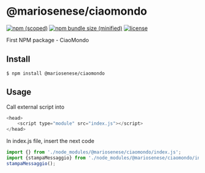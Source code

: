 # @mariosenese/ciaomondo

[![npm (scoped)](https://img.shields.io/npm/v/@mariosenese/ciaomondo)](https://www.npmjs.com/package/@mariosenese/ciaomondo)
[![npm bundle size (minified)](https://img.shields.io/bundlephobia/min/@mariosenese/ciaomondo)](https://www.npmjs.com/package/@mariosenese/ciaomondo)
[![license](https://img.shields.io/github/license/MarioSenese/create-readme)](https://github.com/MarioSenese/CiaoMondo/blob/main/LICENSE)

First NPM package - CiaoMondo

## Install

```
$ npm install @mariosenese/ciaomondo
```

## Usage

Call external script into <head></head>

```js
<head>
	<script type="module" src="index.js"></script>
</head>
```
In index.js file, insert the next code

```js
import {} from './node_modules/@mariosenese/ciaomondo/index.js'; 
import {stampaMessaggio} from './node_modules/@mariosenese/ciaomondo/index.js'; 
stampaMessaggio();
```

